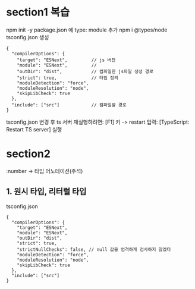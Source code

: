 # section1 복습
npm init -y
package.json 에 type: module 추가
npm i @types/node
tsconfig.json 생성
```
{
  "compilerOptions": {
    "target": "ESNext",         // js 버전
    "module": "ESNext",         // 
    "outDir": "dist",           // 컴파일한 js파일 생성 경로
    "strict": true,             // 타입 정의 
    "moduleDetection": "force",
    "moduleResolution": "node",
    "skipLibCheck": true
  },
  "include": ["src"]            // 컴파일할 경로
}
```
tsconfig.json 변경 후 ts 서버 재실행하려면:
[F1] 키 -> restart 입력: [TypeScript: Restart TS server] 실행

# section2
:number -> 타입 어노테이션(주석)


## 1. 원시 타입, 리터럴 타입
tsconfig.json
```
{
  "compilerOptions": {
    "target": "ESNext",
    "module": "ESNext",
    "outDir": "dist",
    "strict": true,
    "strictNullChecks": false, // null 값을 엄격하게 검사하지 않겠다
    "moduleDetection": "force",
    "moduleResolution": "node",
    "skipLibCheck": true
  },
  "include": ["src"]
}
```